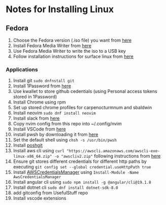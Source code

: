 # Notes for Installing Linux

## Fedora

1. Choose the Fedora version (.iso file) you want from [here](https://fedoraproject.org/)
1. Install Fedora Media Writer from [here](https://fedoraproject.org/workstation/download)
1. Use Fedora Media Writer to write the iso to a USB key
1. Follow installation instructions for surface linux from [here](https://github.com/linux-surface/linux-surface/wiki/Installation-and-Setup#Fedora)

### Applications

1. Install git `sudo dnfnstall git`
1. Install 1Password from [here](https://support.1password.com/install-linux/#fedora-or-red-hat-enterprise-linux)
1. Use kwallet to store github cedentials (using Personal access tokens stored in 1Password)
1. Install Chrome using rpm
1. Set up stored chrome profiles for carpenocturmnum and sbaldwin
1. Install neovim `sudo dnf install neovim` 
1. Install slack from [here](https://slack.com/intl/en-au/downloads/instructions/linux?ddl=1&build=rpm)
1. Copy nvim config from this repo into ~/.config/nvim
1. Install VSCode from [here](https://code.visualstudio.com/docs/setup/linux#_install-vs-code-on-linux)
1. install pwsh by downloading it from [here](https://github.com/PowerShell/PowerShell/releases/)
1. Set the default shell using `chsh -s /usr/bin/pwsh`
1. Install [poshgit](https://github.com/dahlbyk/posh-git)
1. Install aws cli using `curl "https://awscli.amazonaws.com/awscli-exe-linux-x86_64.zip" -o "awscliv2.zip"` following instructions from [here](http://docs.aws.amazon.com/cli/latest/userguide/getting-started-install.html)
1. Ensure git stores different credentials for different http paths by executing `git config set --global credential.useHttpPath true`
1. Install [AWSCredentialsManager](https://github.com/CurtisLusmore/AwsCredentialsManager) using `Install-Module -Name AwsCredentialsManager`
1. Install angular cli using `sudo npm install -g @angular/cli@19.1.8`
1. Install dotnet cli `sudo dnf install dotnet-sdk-8.0`
1. add gitconfig from UsefulStuff repo
1. Install vscode extensions
